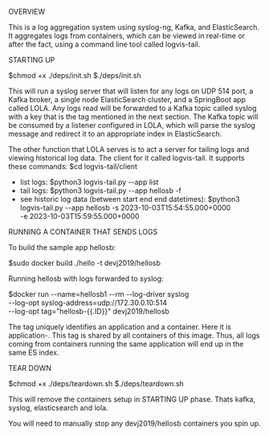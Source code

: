 OVERVIEW

This is a log aggregation system using syslog-ng, Kafka, and ElasticSearch.
It aggregates logs from containers, which can be viewed in real-time or after the fact, using a command line tool called logvis-tail.

STARTING UP

$chmod +x ./deps/init.sh
$./deps/init.sh

This will run a syslog server that will listen for any logs on UDP 514 port,
a Kafka broker, a single node ElasticSearch cluster, and a SpringBoot app called LOLA.
Any logs read will be forwarded to a Kafka topic called syslog with a key that is the tag
mentioned in the next section.
The Kafka topic will be consumed by a listener configured in LOLA, which will parse the syslog message and redirect it to an appropriate index in ElasticSearch.

The other function that LOLA serves is to act a server for tailing logs and viewing historical log data.
The client for it called logvis-tail.
It supports these commands:
 $cd logvis-tail/client
 * list logs: 
    $python3 logvis-tail.py --app list
 * tail logs:
    $python3 logvis-tail.py --app hellosb -f
 * see historic log data (between start end end datetimes):
    $python3 logvis-tail.py --app hellosb -s 2023-10-03T15:54:55.000+0000 \
     -e 2023-10-03T15:59:55.000+0000   

RUNNING A CONTAINER THAT SENDS LOGS

To build the sample app hellosb:

$sudo docker build ./hello -t devj2019/hellosb

Running hellosb with logs forwarded to syslog:

$docker run --name=hellosb1 --rm --log-driver syslog \
    --log-opt syslog-address=udp://172.30.0.10:514 \
    --log-opt tag="hellosb-{{.ID}}" devj2019/hellosb

The tag uniquely identifies an application and a container. Here it is application-<container-id>. This tag is shared by all containers of this image.
Thus, all logs coming from containers running the same application will end up in the same ES index.

TEAR DOWN

$chmod +x ./deps/teardown.sh
$./deps/teardown.sh

This will remove the containers setup in STARTING UP phase.
Thats kafka, syslog, elasticsearch and lola.

You will need to manually stop any devj2019/hellosb containers you spin up.
